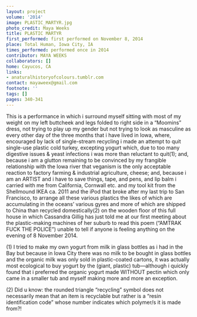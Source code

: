 ```yaml
---
layout: project
volume: '2014'
image: PLASTIC_MARTYR.jpg
photo_credit: Maya Weeks
title: PLASTIC MARTYR
first_performed: first performed on November 8, 2014
place: Total Human, Iowa City, IA
times_performed: performed once in 2014
contributor: MAYA WEEKS
collaborators: []
home: Cayucos, CA
links:
- anaturalhistoryofcolours.tumblr.com
contact: mayaweex@gmail.com
footnote: ''
tags: []
pages: 340-341
---
```


This is a performance in which i surround myself sitting with most of my weight on my left buttcheek and legs folded to right side in a “Moomins” dress, not trying to play up my gender but not trying to look as masculine as every other day of the three months that i have lived in Iowa, where, encouraged by lack of single-stream recycling i made an attempt to quit single-use plastic cold turkey, excepting yogurt which, due to too many digestive issues & yeast infections i was more than reluctant to quit(1); and, because i am a glutton remaining to be convinced by my frangible relationship with the Iowa river that veganism is the only acceptable reaction to factory farming & industrial agriculture, cheese; and, because i am an ARTIST and i have to save things, tape, and pens, and lip balm i carried with me from California, Cornwall etc. and my tool kit from the Shellmound IKEA ca. 2011 and the iPod that broke after my last trip to San Francisco, to arrange all these various plastics the likes of which are accumulating in the oceans’ various gyres and more of which are shipped to China than recycled domestically(2) on the wooden floor of this full house in which Cassandra Gillig has just told me at our first meeting about the plastic-making machines of her suburb to read this poem (“AMTRAK FUCK THE POLICE”) unable to tell if anyone is feeling anything on the evening of 8 November 2014.

(1) I tried to make my own yogurt from milk in glass bottles as i had in the Bay but because in Iowa City there was no milk to be bought in glass bottles and the organic milk was only sold in plastic-coated cartons, it was actually most ecological to buy yogurt by the (giant, plastic) tub—although i quickly found that i preferred the organic yogurt made WITHOUT pectin which only came in a smaller tub and myself making more and more an exception.

(2) Did u know: the rounded triangle “recycling” symbol does not necessarily mean that an item is recyclable but rather is a “resin identification code” whose number indicates which polymer/s it is made from?!
